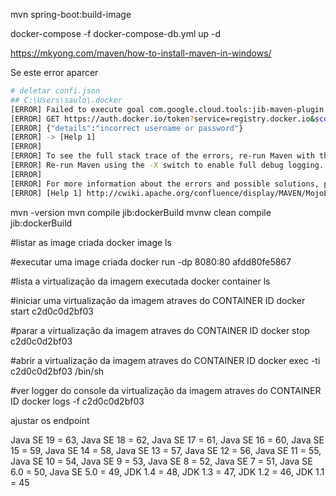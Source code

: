 mvn spring-boot:build-image

docker-compose -f docker-compose-db.yml up -d

https://mkyong.com/maven/how-to-install-maven-in-windows/




Se este error aparcer
```bash
# deletar confi.json
## C:\Users\saulo\.docker
[ERROR] Failed to execute goal com.google.cloud.tools:jib-maven-plugin:3.3.2:dockerBuild (default-cli) on project boot_app: Build to Docker daemon failed, perhaps you should make sure your credentials for 'registry-1.docker.io/library/conf_server_image' are set up correctly. See https://github.com/GoogleContainerTools/jib/blob/master/docs/faq.md#what-should-i-do-when-the-registry-responds-with-unauthorized for help: Unauthorized for registry-1.docker.io/library/conf_server_image: 401 Unauthorized
[ERROR] GET https://auth.docker.io/token?service=registry.docker.io&scope=repository:library/conf_server_image:pull
[ERROR] {"details":"incorrect username or password"}
[ERROR] -> [Help 1]
[ERROR]
[ERROR] To see the full stack trace of the errors, re-run Maven with the -e switch.
[ERROR] Re-run Maven using the -X switch to enable full debug logging.
[ERROR]
[ERROR] For more information about the errors and possible solutions, please read the following articles:
[ERROR] [Help 1] http://cwiki.apache.org/confluence/display/MAVEN/MojoExecutionException
```

mvn -version
mvn compile jib:dockerBuild
mvnw clean compile jib:dockerBuild


#listar as image criada
docker image ls

#executar uma image criada
docker run -dp 8080:80 afdd80fe5867

#lista a virtualização da imagem executada
docker container ls

#iniciar uma virtualização da imagem atraves do CONTAINER ID
docker start c2d0c0d2bf03

#parar a virtualização da imagem atraves do CONTAINER ID
docker stop c2d0c0d2bf03

#abrir a virtualização da imagem atraves do CONTAINER ID
docker exec -ti c2d0c0d2bf03 /bin/sh

#ver logger do console da virtualização da imagem atraves do CONTAINER ID
docker logs -f c2d0c0d2bf03

ajustar os endpoint

Java SE 19 = 63,
Java SE 18 = 62,
Java SE 17 = 61,
Java SE 16 = 60, 
Java SE 15 = 59,
Java SE 14 = 58,
Java SE 13 = 57,
Java SE 12 = 56,
Java SE 11 = 55,
Java SE 10 = 54,
Java SE 9 = 53,
Java SE 8 = 52,
Java SE 7 = 51,
Java SE 6.0 = 50,
Java SE 5.0 = 49,
JDK 1.4 = 48,
JDK 1.3 = 47,
JDK 1.2 = 46,
JDK 1.1 = 45